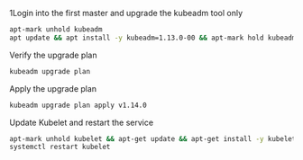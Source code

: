 1Login into the first master and upgrade the kubeadm tool only

```sh
apt-mark unhold kubeadm
apt update && apt install -y kubeadm=1.13.0-00 && apt-mark hold kubeadm
```

Verify the upgrade plan

```sh
kubeadm upgrade plan
```

Apply the upgrade plan

```sh
kubeadm upgrade plan apply v1.14.0
```

Update Kubelet and restart the service

```sh
apt-mark unhold kubelet && apt-get update && apt-get install -y kubelet=1.14.0-00 && apt-mark hold kubelet
systemctl restart kubelet
```




